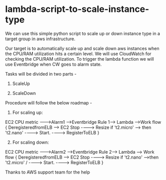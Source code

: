 # lambda-script-to-scale-instance-type

We can use this simple python script to scale up or down instance type in a target group in aws infrastructure. 

Our target is to automatically scale up and scale down aws instances when the CPU/RAM utilization hits a certain level. We will use CloudWatch for checking the CPU/RAM utilization. To trigger the lambda function we will use Eventbridge when CW goes to alarm state. 

Tasks will be divided in two parts - 

1. ScaleUp

2. ScaleDown

Procedure will follow the below roadmap - 

1. For scaling up: 

EC2 CPU metric --->Alarm1 -->Eventbridge Rule 1--> Lambda -->Work flow  { DeregisteredfromELB --> EC2 Stop ----> Resize if 't2.micro' --> then  't2.nano' ----> Start. ----> RegisterToELB  }

2. For scaling down: 

EC2 CPU metric --->Alarm2 -->Eventbridge Rule 2--> Lambda --> Work flow  { DeregisteredfromELB --> EC2 Stop ----> Resize  if 't2.nano' -->then  't2.micro' / ----> Start. ----> RegisterToELB }

Thanks to AWS support team for the help
